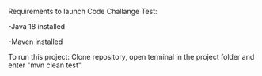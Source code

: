 Requirements to launch Code Challange Test:

-Java 18 installed

-Maven installed

To run this project:
Clone repository, open terminal in the project folder and enter "mvn clean test".
